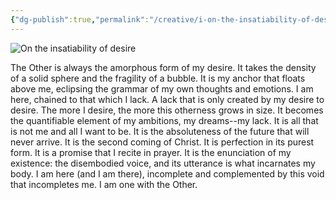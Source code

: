 ```yaml
---
{"dg-publish":true,"permalink":"/creative/i-on-the-insatiability-of-desire/","tags":["art","body","divine","prose","self","philosophy"],"noteIcon":"","created":"2023-02-15"}
---
```



![On the insatiability of desire](https://substackcdn.com/image/fetch/w_2400,c_limit,f_auto,q_auto:good,fl_progressive:steep/https%3A%2F%2Fsubstack-post-media.s3.amazonaws.com%2Fpublic%2Fimages%2Fb5b9ad6e-b649-4bd5-80e7-a97892291c81_5000x8000.jpeg "On the insatiability of desire")

The Other is always the amorphous form of my desire. It takes the density of a solid sphere and the fragility of a bubble. It is my anchor that floats above me, eclipsing the grammar of my own thoughts and emotions. I am here, chained to that which I lack. A lack that is only created by my desire to desire. The more I desire, the more this otherness grows in size. It becomes the quantifiable element of my ambitions, my dreams--my lack. It is all that is not me and all I want to be. It is the absoluteness of the future that will never arrive. It is the second coming of Christ. It is perfection in its purest form. It is a promise that I recite in prayer. It is the enunciation of my existence: the disembodied voice, and its utterance is what incarnates my body. I am here (and I am there), incomplete and complemented by this void that incompletes me. I am one with the Other.